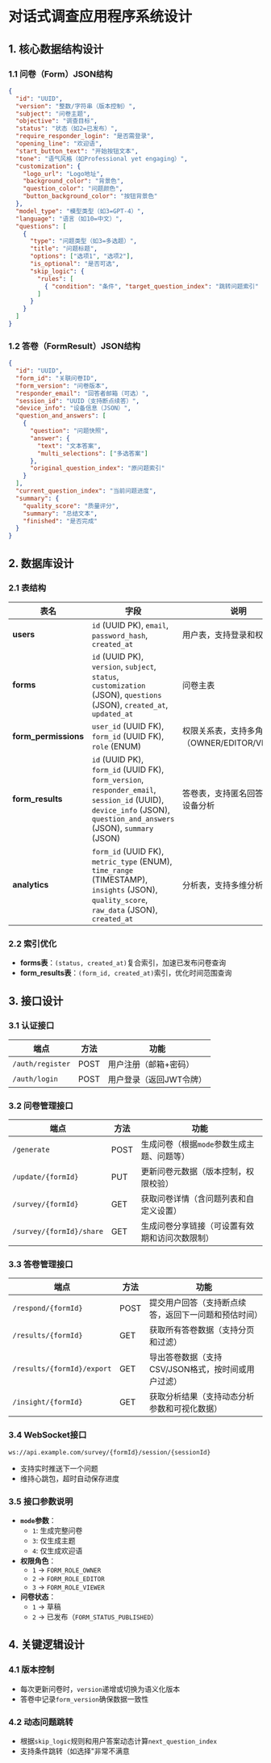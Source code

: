 # 对话式调查应用程序系统设计

## 1. 核心数据结构设计

### 1.1 问卷（Form）JSON结构
```json
{
  "id": "UUID",
  "version": "整数/字符串（版本控制）",
  "subject": "问卷主题",
  "objective": "调查目标",
  "status": "状态（如2=已发布）",
  "require_responder_login": "是否需登录",
  "opening_line": "欢迎语",
  "start_button_text": "开始按钮文本",
  "tone": "语气风格（如Professional yet engaging）",
  "customization": {
    "logo_url": "Logo地址",
    "background_color": "背景色",
    "question_color": "问题颜色",
    "button_background_color": "按钮背景色"
  },
  "model_type": "模型类型（如3=GPT-4）",
  "language": "语言（如10=中文）",
  "questions": [
    {
      "type": "问题类型（如3=多选题）",
      "title": "问题标题",
      "options": ["选项1", "选项2"],
      "is_optional": "是否可选",
      "skip_logic": {
        "rules": [
          { "condition": "条件", "target_question_index": "跳转问题索引" }
        ]
      }
    }
  ]
}
```

### 1.2 答卷（FormResult）JSON结构
```json
{
  "id": "UUID",
  "form_id": "关联问卷ID",
  "form_version": "问卷版本",
  "responder_email": "回答者邮箱（可选）",
  "session_id": "UUID（支持断点续答）",
  "device_info": "设备信息（JSON）",
  "question_and_answers": [
    {
      "question": "问题快照",
      "answer": {
        "text": "文本答案",
        "multi_selections": ["多选答案"]
      },
      "original_question_index": "原问题索引"
    }
  ],
  "current_question_index": "当前问题进度",
  "summary": {
    "quality_score": "质量评分",
    "summary": "总结文本",
    "finished": "是否完成"
  }
}
```

## 2. 数据库设计

### 2.1 表结构
| **表名** | **字段** | **说明** |
|----------|----------|----------|
| **users** | `id` (UUID PK), `email`, `password_hash`, `created_at` | 用户表，支持登录和权限管理 |
| **forms** | `id` (UUID PK), `version`, `subject`, `status`, `customization` (JSON), `questions` (JSON), `created_at`, `updated_at` | 问卷主表 |
| **form_permissions** | `user_id` (UUID FK), `form_id` (UUID FK), `role` (ENUM) | 权限关系表，支持多角色（OWNER/EDITOR/VIEWER） |
| **form_results** | `id` (UUID PK), `form_id` (UUID FK), `form_version`, `responder_email`, `session_id` (UUID), `device_info` (JSON), `question_and_answers` (JSON), `summary` (JSON) | 答卷表，支持匿名回答追踪和设备分析 |
| **analytics** | `form_id` (UUID FK), `metric_type` (ENUM), `time_range` (TIMESTAMP), `insights` (JSON), `quality_score`, `raw_data` (JSON), `created_at` | 分析表，支持多维分析 |

### 2.2 索引优化
- **forms表**：`(status, created_at)`复合索引，加速已发布问卷查询
- **form_results表**：`(form_id, created_at)`索引，优化时间范围查询

## 3. 接口设计

### 3.1 认证接口
| **端点** | **方法** | **功能** |
|----------|----------|----------|
| `/auth/register` | POST | 用户注册（邮箱+密码） |
| `/auth/login` | POST | 用户登录（返回JWT令牌） |

### 3.2 问卷管理接口
| **端点** | **方法** | **功能** |
|----------|----------|----------|
| `/generate` | POST | 生成问卷（根据`mode`参数生成主题、问题等） |
| `/update/{formId}` | PUT | 更新问卷元数据（版本控制，权限校验） |
| `/survey/{formId}` | GET | 获取问卷详情（含问题列表和自定义设置） |
| `/survey/{formId}/share` | GET | 生成问卷分享链接（可设置有效期和访问次数限制） |

### 3.3 答卷管理接口
| **端点** | **方法** | **功能** |
|----------|----------|----------|
| `/respond/{formId}` | POST | 提交用户回答（支持断点续答，返回下一问题和预估时间） |
| `/results/{formId}` | GET | 获取所有答卷数据（支持分页和过滤） |
| `/results/{formId}/export` | GET | 导出答卷数据（支持CSV/JSON格式，按时间或用户过滤） |
| `/insight/{formId}` | GET | 获取分析结果（支持动态分析参数和可视化数据） |

### 3.4 WebSocket接口
```plaintext
ws://api.example.com/survey/{formId}/session/{sessionId}
```
- 支持实时推送下一个问题
- 维持心跳包，超时自动保存进度

### 3.5 接口参数说明
- **`mode`参数**：
  - `1`: 生成完整问卷
  - `3`: 仅生成主题
  - `4`: 仅生成欢迎语
- **权限角色**：
  - `1` → `FORM_ROLE_OWNER`
  - `2` → `FORM_ROLE_EDITOR`
  - `3` → `FORM_ROLE_VIEWER`
- **问卷状态**：
  - `1` → 草稿
  - `2` → 已发布（`FORM_STATUS_PUBLISHED`）

## 4. 关键逻辑设计

### 4.1 版本控制
- 每次更新问卷时，`version`递增或切换为语义化版本
- 答卷中记录`form_version`确保数据一致性

### 4.2 动态问题跳转
- 根据`skip_logic`规则和用户答案动态计算`next_question_index`
- 支持条件跳转（如选择"非常不满意